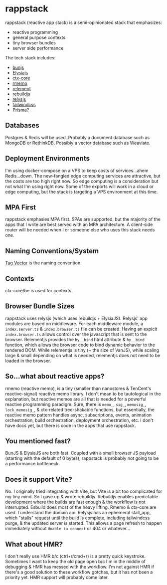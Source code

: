 # rappstack

rappstack (reactive app stack) is a semi-opinionated stack that emphasizes:

* reactive programming
* general purpose contexts
* tiny browser bundles
* server side performance

The tech stack includes:

* [bunjs](https://bun.sh/)
* [Elysiajs](https://elysiajs.com/)
* [ctx-core](https://github.com/ctx-core/ctx-core)
* [rmemo](https://github.com/ctx-core/rmemo)
* [relement](https://github.com/relementjs/relementjs)
* [rebuildjs](https://github.com/rebuildjs/rebuildjs)
* [relysjs](https://github.com/relysjs/relysjs)
* [tailwindcss](https://tailwindcss.com/)
* [Prisma?](https://www.prisma.io/)

## Databases

Postgres & Redis will be used. Probably a document database such as MongoDB or RethinkDB. Possibly a vector database such as Weaviate.

## Deployment Environments

I'm using docker-compose on a VPS to keep costs of services...ahem Redis...down. The new-fangled edge computing services are attractive, but the costs are too high right now. So edge computing is a consideration but not what I'm using right now. Some of the exports will work in a cloud or edge computing, but the stack is targeting a VPS environment at this time.

## MPA First

rappstack emphasies MPA first. SPAs are supported, but the majority of the apps that I write are best served with an MPA architecture. A client-side router will be needed when I or someone else who uses this stack needs one.

## Naming Conventions/System

[Tag Vector](https://briantakita.me/posts/tag-vector-0-introduction) is the naming convention.

## Contexts

ctx-core/be is used for contexts.

## Browser Bundle Sizes

rappstack uses relysjs (which uses rebuildjs + ElysiaJS). Relysjs' app modules are based on middleware. For each middleware module, a `index.server.ts` & `index.browser.ts` file can be created. Having an expicit `index.browser.ts` allows control over the javascript that is sent to the browser. Relementjs provides the `hy__bind` html attribute & `hy__bind` function, which allows the browser code to bind dynamic behavior to the rendered DOM. While relementjs is tiny (~ the size of VanJS), while scaling large & small depending on what is needed, relementjs does not need to be loaded in the browser.

## So...what about reactive apps?

rmemo (reactive memo), is a tiny (smaller than nanostores & TenCent's reactive-signal) reactive memo library. I don't mean to be tautological in the explanation, but reactive memos are all that is needed for a powerful reactive programming paradigm. Sure, there is `memo_`, `sig_`, `memosig_`, `lock_memosig_`, & ctx-related tree-shakable functions, but essentially, the reactive memo pattern handles async, subscriptions, events, animation orchestration, build orchestration, deployment orchestration, etc. I don't have docs yet, but there is code in the apps that use rappstack.

## You mentioned fast?

BunJS & ElysiaJS are both fast. Coupled with a small browser JS payload (starting with the default of 0 bytes), rappstack is probably not going to be a performance bottleneck.

## Does it support Vite?

No. I originally tried integrating with Vite, but Vite is a bit too complicated for my tiny mind. So I gave up & wrote rebuildjs. Rebuildjs enables predictable development where the builds are fast enough & the workflow is not interrupted. Esbuild does most of the heavy lifting. Rmemo & ctx-core are used. I understand the domain api. Relysjs has an ephemeral stall_app, which "stalls" request until the build is complete, including tailwindcss purge, & the updated server is started. This allows a page refresh to happen immediately without `Unable to connect` or 404 or whatever...

## What about HMR?

I don't really use HMR b/c (ctrl+r/cmd+r) is a pretty quick keystroke. Sometimes I want to keep the old page open b/c I'm in the middle of debugging & HMR has messed with the workflow. I'm not against HMR if there's a good solution to these workflow gotchas, but it has not been a priority yet. HMR support will probably come later. 
